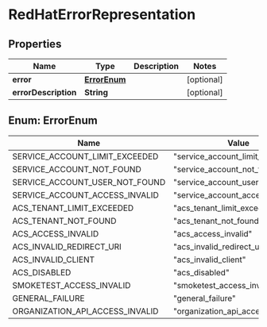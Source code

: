 

# RedHatErrorRepresentation


## Properties

Name | Type | Description | Notes
------------ | ------------- | ------------- | -------------
**error** | [**ErrorEnum**](#ErrorEnum) |  |  [optional]
**errorDescription** | **String** |  |  [optional]



## Enum: ErrorEnum

Name | Value
---- | -----
SERVICE_ACCOUNT_LIMIT_EXCEEDED | &quot;service_account_limit_exceeded&quot;
SERVICE_ACCOUNT_NOT_FOUND | &quot;service_account_not_found&quot;
SERVICE_ACCOUNT_USER_NOT_FOUND | &quot;service_account_user_not_found&quot;
SERVICE_ACCOUNT_ACCESS_INVALID | &quot;service_account_access_invalid&quot;
ACS_TENANT_LIMIT_EXCEEDED | &quot;acs_tenant_limit_exceeded&quot;
ACS_TENANT_NOT_FOUND | &quot;acs_tenant_not_found&quot;
ACS_ACCESS_INVALID | &quot;acs_access_invalid&quot;
ACS_INVALID_REDIRECT_URI | &quot;acs_invalid_redirect_uri&quot;
ACS_INVALID_CLIENT | &quot;acs_invalid_client&quot;
ACS_DISABLED | &quot;acs_disabled&quot;
SMOKETEST_ACCESS_INVALID | &quot;smoketest_access_invalid&quot;
GENERAL_FAILURE | &quot;general_failure&quot;
ORGANIZATION_API_ACCESS_INVALID | &quot;organization_api_access_invalid&quot;



